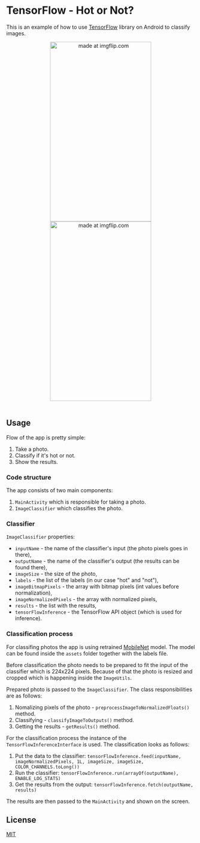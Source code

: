 # TensorFlow - Hot or Not?
This is an example of how to use [TensorFlow](https://www.tensorflow.org/) library on Android to classify images.

<div align="center">
<a href="https://imgflip.com/i/257ush"><img width="270" height="480" src="https://i.imgflip.com/257ush.jpg" title="made at imgflip.com"/></a>
<a href="https://imgflip.com/i/257uv9"><img width="270" height="480" src="https://i.imgflip.com/257uv9.jpg" title="made at imgflip.com"/></a>
</div>

<br/>

## Usage

Flow of the app is pretty simple:
1. Take a photo.
2. Classify if it's hot or not.
3. Show the results.

### Code structure

The app consists of two main components:
1. `MainActivity` which is responsible for taking a photo.
2. `ImageClassifier` which classifies the photo.

### Classifier

`ImageClassifier` properties:
- `inputName` - the name of the classifier's input (the photo pixels goes in there),
- `outputName` - the name of the classifier's output (the results can be found there),
- `imageSize` - the size of the photo,
- `labels` - the list of the labels (in our case "hot" and "not"),
- `imageBitmapPixels` - the array with bitmap pixels (int values before normalization),
- `imageNormalizedPixels` - the array with normalized pixels,
- `results` - the list with the results,
- `tensorFlowInference` - the TensorFlow API object (which is used for inference).

### Classification process

For classifing photos the app is using retrained [MobileNet](https://github.com/tensorflow/models/blob/master/research/slim/nets/mobilenet_v1.md) model. The model can be found inside the `assets` folder together with the labels file.

Before classification the photo needs to be prepared to fit the input of the classifier which is 224x224 pixels. Because of that the photo is resized and cropped which is happening inside the `ImageUtils`.

Prepared photo is passed to the `ImageClassifier`. The class responsibilities are as follows:
1. Nomalizing pixels of the photo - `preprocessImageToNormalizedFloats()` method.
2. Classifying - `classifyImageToOutputs()` method.
3. Getting the results - `getResults()` method.

For the classification process the instance of the `TensorFlowInferenceInterface` is used. The classification looks as follows:
1. Put the data to the classifier:
`tensorFlowInference.feed(inputName, imageNormalizedPixels, 1L, imageSize, imageSize, COLOR_CHANNELS.toLong())`
2. Run the classifier:
`tensorFlowInference.run(arrayOf(outputName), ENABLE_LOG_STATS)`
3. Get the results from the output:
`tensorFlowInference.fetch(outputName, results)`

The results are then passed to the `MainActivity` and shown on the screen.

## License
[MIT](https://github.com/pszklarska/LiveDataBinding/blob/master/LICENSE)
